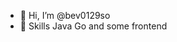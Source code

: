 - 👋 Hi, I’m @bev0129so
- 👀 Skills Java Go and some frontend 

<!---
bev0129so/bev0129so is a ✨ special ✨ repository because its `README.md` (this file) appears on your GitHub profile.
You can click the Preview link to take a look at your changes.
--->
